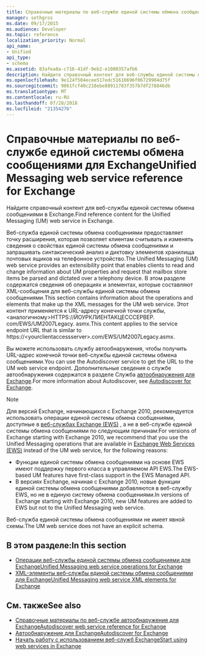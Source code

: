 ```yaml
---
title: Справочные материалы по веб-службе единой системы обмена сообщениями для Exchange
manager: sethgros
ms.date: 09/17/2015
ms.audience: Developer
ms.topic: reference
localization_priority: Normal
api_name:
- Unified
api_type:
- schema
ms.assetid: 83afea8a-c716-41df-9eb2-e1000357afb6
description: Найдите справочный контент для веб-службы единой системы обмена сообщениями в Exchange.
ms.openlocfilehash: 9e124f504ecee517edc51610696f06729904d75f
ms.sourcegitcommit: 9061fcf40c218ebe88911783f357b7df278846db
ms.translationtype: MT
ms.contentlocale: ru-RU
ms.lasthandoff: 07/28/2018
ms.locfileid: "21354276"
---
```

# <a name="unified-messaging-web-service-reference-for-exchange"></a><span data-ttu-id="e2560-103">Справочные материалы по веб-службе единой системы обмена сообщениями для Exchange</span><span class="sxs-lookup"><span data-stu-id="e2560-103">Unified Messaging web service reference for Exchange</span></span>

<span data-ttu-id="e2560-104">Найдите справочный контент для веб-службы единой системы обмена сообщениями в Exchange.</span><span class="sxs-lookup"><span data-stu-id="e2560-104">Find reference content for the Unified Messaging (UM) web service in Exchange.</span></span>
  
<span data-ttu-id="e2560-105">Веб-служба единой системы обмена сообщениями предоставляет точку расширения, которая позволяет клиентам считывать и изменять сведения о свойствах единой системы обмена сообщениями и запрашивать синтаксический анализ и диктовку элементов хранилища почтовых ящиков на телефонное устройство.</span><span class="sxs-lookup"><span data-stu-id="e2560-105">The Unified Messaging (UM) web service provides an extensibility point that enables clients to read and change information about UM properties and request that mailbox store items be parsed and dictated over a telephony device.</span></span> <span data-ttu-id="e2560-106">В этом разделе содержатся сведения об операциях и элементах, которые составляют XML-сообщения для веб-службы единой системы обмена сообщениями.</span><span class="sxs-lookup"><span data-stu-id="e2560-106">This section contains information about the operations and elements that make up the XML messages for the UM web service.</span></span> <span data-ttu-id="e2560-107">Этот контент применяется к URL-адресу конечной точки службы,\<аналогичному\>HTTPS://ЙОУРКЛИЕНТАКЦЕСССЕРВЕР. com/EWS/UM2007Legacy. asmx.</span><span class="sxs-lookup"><span data-stu-id="e2560-107">This content applies to the service endpoint URL that is similar to https://\<yourclientaccessserver\>.com/EWS/UM2007Legacy.asmx.</span></span> 
  
<span data-ttu-id="e2560-108">Вы можете использовать службу автообнаружения, чтобы получить URL-адрес конечной точки веб-службы единой системы обмена сообщениями.</span><span class="sxs-lookup"><span data-stu-id="e2560-108">You can use the Autodiscover service to get the URL to the UM web service endpoint.</span></span> <span data-ttu-id="e2560-109">Дополнительные сведения о службе автообнаружения содержатся в разделе Служба [автообнаружения для Exchange](../exchange-web-services/autodiscover-for-exchange.md).</span><span class="sxs-lookup"><span data-stu-id="e2560-109">For more information about Autodiscover, see [Autodiscover for Exchange](../exchange-web-services/autodiscover-for-exchange.md).</span></span>
  
> [!NOTE]
>  <span data-ttu-id="e2560-110">Для версий Exchange, начинающихся с Exchange 2010, рекомендуется использовать операции единой системы обмена сообщениями, доступные в [веб-службах Exchange (EWS)](http://msdn.microsoft.com/library/60285497-0c4e-4e51-84e1-34dd6d89a5d8%28Office.15%29.aspx) , а не в веб-службе единой системы обмена сообщениями по следующим причинам:</span><span class="sxs-lookup"><span data-stu-id="e2560-110">For versions of Exchange starting with Exchange 2010, we recommend that you use the Unified Messaging operations that are available in [Exchange Web Services (EWS)](http://msdn.microsoft.com/library/60285497-0c4e-4e51-84e1-34dd6d89a5d8%28Office.15%29.aspx) instead of the UM web service, for the following reasons:</span></span> 
> - <span data-ttu-id="e2560-111">Функции единой системы обмена сообщениями на основе EWS имеют поддержку первого класса в управляемом API EWS.</span><span class="sxs-lookup"><span data-stu-id="e2560-111">The EWS-based UM features have first-class support in the EWS Managed API.</span></span> 
> - <span data-ttu-id="e2560-112">В версиях Exchange, начиная с Exchange 2010, новые функции единой системы обмена сообщениями добавляются в веб-службу EWS, но не в единую систему обмена сообщениями.</span><span class="sxs-lookup"><span data-stu-id="e2560-112">In versions of Exchange starting with Exchange 2010, new UM features are added to EWS but not to the Unified Messaging web service.</span></span> 
  
<span data-ttu-id="e2560-113">Веб-служба единой системы обмена сообщениями не имеет явной схемы.</span><span class="sxs-lookup"><span data-stu-id="e2560-113">The UM web service does not have an explicit schema.</span></span>
  
## <a name="in-this-section"></a><span data-ttu-id="e2560-114">В этом разделе:</span><span class="sxs-lookup"><span data-stu-id="e2560-114">In this section</span></span>
<span data-ttu-id="e2560-115"><a name="bk_InThisSection"> </a></span><span class="sxs-lookup"><span data-stu-id="e2560-115"><a name="bk_InThisSection"> </a></span></span>

- [<span data-ttu-id="e2560-116">Операции веб-службы единой системы обмена сообщениями для Exchange</span><span class="sxs-lookup"><span data-stu-id="e2560-116">Unified Messaging web service operations for Exchange</span></span>](unified-messaging-web-service-operations-for-exchange.md)   
- [<span data-ttu-id="e2560-117">XML-элементы веб-службы единой системы обмена сообщениями для Exchange</span><span class="sxs-lookup"><span data-stu-id="e2560-117">Unified Messaging web service XML elements for Exchange</span></span>](unified-messaging-web-service-xml-elements-for-exchange.md)
    
## <a name="see-also"></a><span data-ttu-id="e2560-118">См. также</span><span class="sxs-lookup"><span data-stu-id="e2560-118">See also</span></span>

- [<span data-ttu-id="e2560-119">Справочные материалы по веб-службе автообнаружения для Exchange</span><span class="sxs-lookup"><span data-stu-id="e2560-119">Autodiscover web service reference for Exchange</span></span>](autodiscover-web-service-reference-for-exchange.md)
- [<span data-ttu-id="e2560-120">Автообнаружение для Exchange</span><span class="sxs-lookup"><span data-stu-id="e2560-120">Autodiscover for Exchange</span></span>](../exchange-web-services/autodiscover-for-exchange.md)
- [<span data-ttu-id="e2560-121">Начать работу с использованием веб-служб Exchange</span><span class="sxs-lookup"><span data-stu-id="e2560-121">Start using web services in Exchange</span></span>](../exchange-web-services/start-using-web-services-in-exchange.md)
    

